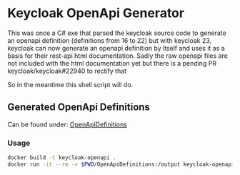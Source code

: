 # Keycloak OpenApi Generator

This was once a C# exe that parsed the keycloak source code to generate an openapi definition (definitions from 16 to 22) 
but with keycloak 23, keycloak can now generate an openapi definition by itself and uses it as a basis for their rest-api html documentation. 
Sadly the raw openapi files are not included with the html documentation yet but there is a pending PR keycloak/keycloak#22940 to rectify that 

So in the meantime this shell script will do.

## Generated OpenApi Definitions

Can be found under: [OpenApiDefinitions](./OpenApiDefinitions)

### Usage
```sh
docker build -t keycloak-openapi .
docker run -it --rm -v $PWD/OpenApiDefinitions:/output keycloak-openapi
```
